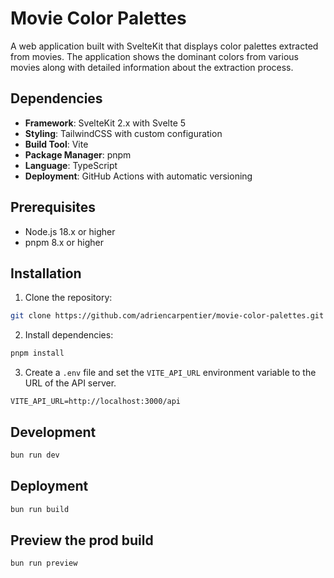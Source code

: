 # Movie Color Palettes

A web application built with SvelteKit that displays color palettes extracted from movies. The application shows the dominant colors from various movies along with detailed information about the extraction process.

## Dependencies

- **Framework**: SvelteKit 2.x with Svelte 5
- **Styling**: TailwindCSS with custom configuration
- **Build Tool**: Vite
- **Package Manager**: pnpm
- **Language**: TypeScript
- **Deployment**: GitHub Actions with automatic versioning

## Prerequisites

- Node.js 18.x or higher
- pnpm 8.x or higher

## Installation

1. Clone the repository:
```bash
git clone https://github.com/adriencarpentier/movie-color-palettes.git
```

2. Install dependencies:
```bash
pnpm install
```

3. Create a `.env` file and set the `VITE_API_URL` environment variable to the URL of the API server.

```env
VITE_API_URL=http://localhost:3000/api
```

## Development

```bash
bun run dev
```

## Deployment

```bash
bun run build
```

## Preview the prod build

```bash
bun run preview
```
